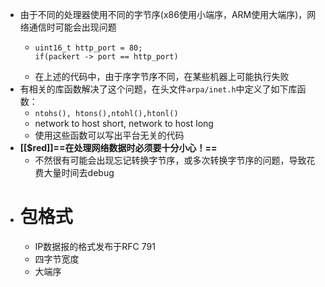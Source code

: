 - 由于不同的处理器使用不同的字节序(x86使用小端序，ARM使用大端序)，网络通信时可能会出现问题
	- ```
	  uint16_t http_port = 80;
	  if(packert -> port == http_port)
	  ```
	- 在上述的代码中，由于序字节序不同，在某些机器上可能执行失败
- 有相关的库函数解决了这个问题，在头文件``arpa/inet.h``中定义了如下库函数：
	- ``ntohs(), htons(),ntohl(),htonl()``
	- network to host short, network to host long
	- 使用这些函数可以写出平台无关的代码
- **[[$red]]==在处理网络数据时必须要十分小心！==**
	- 不然很有可能会出现忘记转换字节序，或多次转换字节序的问题，导致花费大量时间去debug
- # 包格式
	- IP数据报的格式发布于RFC 791
	- 四字节宽度
	- 大端序